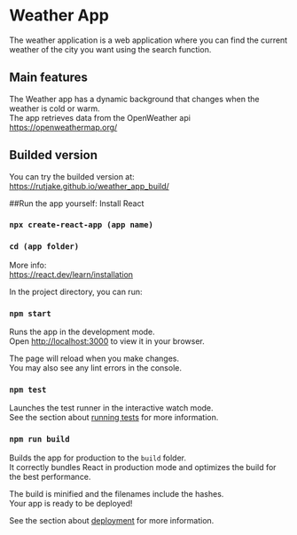 # Weather App

The weather application is a web application where you can find the current weather of the city you want using the search function.

## Main features

The Weather app has a dynamic background that changes when the weather is cold or warm.<br>
The app retrieves data from the OpenWeather api<br>
https://openweathermap.org/

## Builded version
You can try the builded version at:<br>
https://rutjake.github.io/weather_app_build/

##Run the app yourself:
Install React <br>

### `npx create-react-app (app name)`
### `cd (app folder)`

More info:<br>
https://react.dev/learn/installation

In the project directory, you can run:

### `npm start`

Runs the app in the development mode.\
Open [http://localhost:3000](http://localhost:3000) to view it in your browser.

The page will reload when you make changes.\
You may also see any lint errors in the console.

### `npm test`

Launches the test runner in the interactive watch mode.\
See the section about [running tests](https://facebook.github.io/create-react-app/docs/running-tests) for more information.

### `npm run build`

Builds the app for production to the `build` folder.\
It correctly bundles React in production mode and optimizes the build for the best performance.

The build is minified and the filenames include the hashes.\
Your app is ready to be deployed!

See the section about [deployment](https://facebook.github.io/create-react-app/docs/deployment) for more information.
